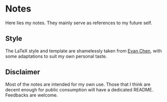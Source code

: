 # Notes

Here lies my notes. They mainly serve as references to my future self.

## Style

The LaTeX style and template are shamelessly taken from [Evan Chen](https://web.evanchen.cc/), with some adaptations to suit my own personal taste.

## Disclaimer

Most of the notes are intended for my own use. Those that I think are decent enough for public consumption will have a dedicated README. Feedbacks are welcome.
